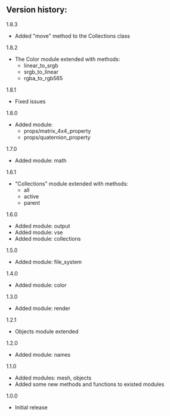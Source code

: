 Version history:
-

1.8.3
- Added "move" method to the Collections class

1.8.2
- The Color module extended with methods:
  - linear_to_srgb
  - srgb_to_linear
  - rgba_to_rgb565

1.8.1
- Fixed issues

1.8.0
- Added module:
  - props/matrix_4x4_property
  - props/quaternion_property

1.7.0
- Added module: math

1.6.1
- "Collections" module extended with methods:
  - all
  - active
  - parent

1.6.0
- Added module: output
- Added module: vse
- Added module: collections

1.5.0
- Added module: file_system

1.4.0
- Added module: color

1.3.0
- Added module: render

1.2.1
- Objects module extended

1.2.0
- Added module: names

1.1.0
- Added modules: mesh, objects
- Added some new methods and functions to existed modules

1.0.0
- Initial release

